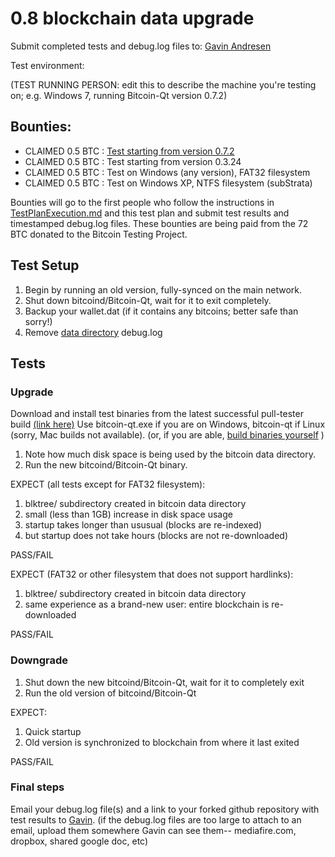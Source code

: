 # 0.8 blockchain data upgrade

Submit completed tests and debug.log files to:  [Gavin Andresen](mailto:gavin@bitcoinfoundation.org)

Test environment:

(TEST RUNNING PERSON: edit this to describe the machine you're testing on; e.g. Windows 7, running Bitcoin-Qt version 0.7.2)

## Bounties:

- CLAIMED 0.5 BTC : [Test starting from version 0.7.2](https://github.com/weapon-x/QA/blob/master/TestPlanExecution.md)
- CLAIMED 0.5 BTC : Test starting from version 0.3.24
- CLAIMED 0.5 BTC : Test on Windows (any version), FAT32 filesystem 
- CLAIMED 0.5 BTC : Test on Windows XP, NTFS filesystem (subStrata)

Bounties will go to the first people who follow the instructions in [TestPlanExecution.md](TestPlanExecution.md) and this test plan and
submit test results and timestamped debug.log files. These bounties are being paid from the 72 BTC donated
to the Bitcoin Testing Project.

## Test Setup

1. Begin by running an old version, fully-synced on the main network.
2. Shut down bitcoind/Bitcoin-Qt, wait for it to exit completely.
3. Backup your wallet.dat (if it contains any bitcoins; better safe than sorry!)
4. Remove [data directory](https://en.bitcoin.it/wiki/Data_directory) debug.log

## Tests

### Upgrade

Download and install test binaries from the latest successful pull-tester build [(link here)](http://jenkins.bluematt.me/pull-tester/f4445f9982a760869c430f3d4b1302f7eb509bd8/bitcoin/)
Use bitcoin-qt.exe if you are on Windows, bitcoin-qt if Linux (sorry, Mac builds not available).
(or, if you are able, [build binaries yourself](https://github.com/bitcoin/bitcoin/pull/2099) )

1. Note how much disk space is being used by the bitcoin data directory.
2. Run the new bitcoind/Bitcoin-Qt binary.

EXPECT (all tests except for FAT32 filesystem):

1. blktree/ subdirectory created in bitcoin data directory
2. small (less than 1GB) increase in disk space usage
3. startup takes longer than ususual (blocks are re-indexed)
4. but startup does not take hours (blocks are not re-downloaded)

PASS/FAIL


EXPECT (FAT32 or other filesystem that does not support hardlinks):

1. blktree/ subdirectory created in bitcoin data directory
2. same experience as a brand-new user: entire blockchain is re-downloaded

PASS/FAIL


### Downgrade

1. Shut down the new bitcoind/Bitcoin-Qt, wait for it to completely exit
2. Run the old version of bitcoind/Bitcoin-Qt

EXPECT:

1. Quick startup
2. Old version is synchronized to blockchain from where it last exited

PASS/FAIL

### Final steps

Email your debug.log file(s) and a link to your forked github repository with test results to [Gavin](mailto:gavin@bitcoinfoundation.org).
(if the debug.log files are too large to attach to an email, upload them somewhere Gavin can see them--
mediafire.com, dropbox, shared google doc, etc)
